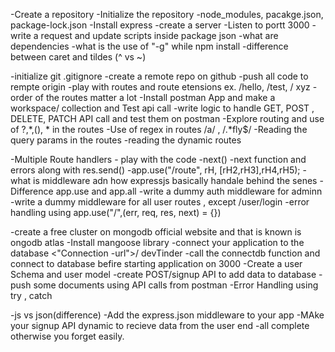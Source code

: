 -Create a repository
-Initialize the repository
-node_modules, pacakge.json, package-lock.json
-Install express
-create a server 
-Listen to portt 3000
-write a request and update scripts inside package json 
-what are dependencies
-what is the use of "-g" while npm install 
-difference between caret and tildes (^ vs ~)

-initialize git 
.gitignore
-create a remote repo on github 
-push all code to rempte origin 
-play with routes and route etensions ex. /hello, /test, / xyz
-order of the routes matter a lot 
-Install postman App and make a workspace/ collection and Test api call
-write logic to handle GET, POST , DELETE, PATCH  API call and test them on postman 
-Explore routing and use of ?,*,(), * in the routes
-Use of regex in routes /a/ , /.*fly$/
-Reading the query params in the routes 
-reading the dynamic routes

-Multiple Route handlers - play with the code 
-next()
-next function and errors along with res.send()
-app.use("/route", rH, [rH2,rH3],rH4,rH5);
-what is middleware  adn how expressjs basically handale  behind the senes
-Difference  app.use and app.all
-write a dummy auth middleware for adminn 
-write a dummy middleware for all user routes , except /user/login
-error handling using app.use("/",(err, req, res, next) = {})

-create a free cluster on mongodb official website and that is known is ongodb atlas 
-Install mangoose library
-connect your application to the database <"Connection -url">/ devTinder
-call the connectdb function and connect to database befire starting application on 3000
-Create a user Schema and user model
-create POST/signup API to add data to database
-push some documents using API calls from postman
-Error Handling using try , catch

-js vs json(difference)
-Add the  express.json middleware to your app
-MAke your signup API dynamic to recieve data from the user end
-all complete otherwise  you forget easily.